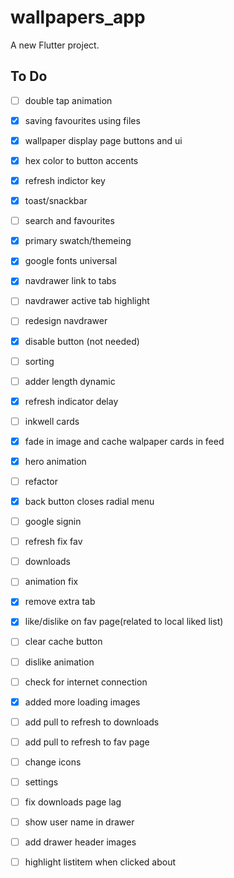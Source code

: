 # wallpapers_app

A new Flutter project.

## To Do

- [ ] double tap animation
- [x] saving favourites using files
- [x] wallpaper display page buttons and ui
- [x] hex color to button accents
- [x] refresh indictor key
- [x] toast/snackbar
- [ ] search and favourites
- [x] primary swatch/themeing
- [x] google fonts universal
- [x] navdrawer link to tabs
- [ ] navdrawer active tab highlight
- [ ] redesign navdrawer
- [x] disable button (not needed)
- [ ] sorting
- [ ] adder length dynamic
- [x] refresh indicator delay
- [ ] inkwell cards
- [x] fade in image and cache walpaper cards in feed
- [x] hero animation
- [ ] refactor
- [x] back button closes radial menu
- [ ] google signin
- [ ] refresh fix fav
- [ ] downloads
- [ ] animation fix
- [x] remove extra tab
- [x] like/dislike on fav page(related to local liked list)
- [ ] clear cache button
- [ ] dislike animation
- [ ] check for internet connection
- [x] added more loading images
- [ ] add pull to refresh to downloads
- [ ] add pull to refresh to fav page
- [ ] change icons
- [ ] settings
- [ ] fix downloads page lag
- [ ] show user name in drawer
- [ ] add drawer header images
- [ ] highlight listitem when clicked about
 
